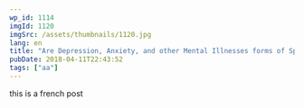```yaml
---
wp_id: 1114
imgId: 1120
imgSrc: /assets/thumbnails/1120.jpg
lang: en
title: "Are Depression, Anxiety, and other Mental Illnesses forms of Spiritual problems?"
pubDate: 2018-04-11T22:43:52
tags: ["aa"]
---
```


<!-- page: 6 -->

this is a french post
